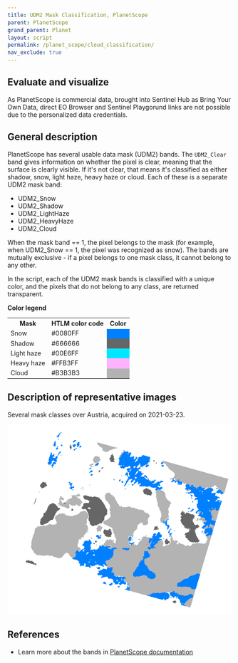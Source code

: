 ```yaml
---
title: UDM2 Mask Classification, PlanetScope
parent: PlanetScope
grand_parent: Planet
layout: script
permalink: /planet_scope/cloud_classification/
nav_exclude: true
---
```



## Evaluate and visualize

As PlanetScope is commercial data, brought into Sentinel Hub as Bring Your Own Data, direct EO Browser and Sentinel Playgorund links are not possible due to the personalized data credentials.   

## General description

PlanetScope has several usable data mask (UDM2) bands. The `UDM2_Clear` band gives information on whether the pixel is clear, meaning that the surface is clearly visible. If it's not clear, that means it's classified as either shadow, snow, light haze, heavy haze or cloud. Each of these is a separate UDM2 mask band: 

- UDM2_Snow
- UDM2_Shadow
- UDM2_LightHaze
- UDM2_HeavyHaze
- UDM2_Cloud

When the mask band == 1, the pixel belongs to the mask (for example, when UDM2_Snow == 1, the pixel was recognized as snow). The bands are mutually exclusive - if a pixel belongs to one mask class, it cannot belong to any other.

In the script, each of the UDM2 mask bands is classified with a unique color, and the pixels that do not belong to any class, are returned transparent. 

**Color legend**
<table>
  <tr>
    <th>Mask</th>
    <th>HTLM color code</th>
    <th>Color</th>
  </tr>
  <tr>
    <td>Snow</td>
    <td>#0080FF</td>
    <td style="background-color: #0080FF;"></td>
  </tr>
  <tr>
    <td>Shadow</td>
    <td>#666666</td>
    <td style="background-color: #666666;"></td>
  </tr>
  <tr>
    <td>Light haze</td>
    <td>#00E6FF</td>
    <td style="background-color: #00E6FF;"></td>
  </tr>
  <tr>
    <td>Heavy haze</td>
    <td>#FFB3FF</td>
    <td style="background-color: #FFB3FF;"></td>
  </tr>
  <tr>
    <td>Cloud</td>
    <td>#B3B3B3</td>
    <td style="background-color: #B3B3B3;"></td>
  </tr>
</table>

## Description of representative images

Several mask classes over Austria, acquired on 2021-03-23.

![Masks](fig/fig1.png)


## References
 - Learn more about the bands in [PlanetScope documentation](https://assets.planet.com/docs/Planet_Combined_Imagery_Product_Specs_letter_screen.pdf#page=96) 
